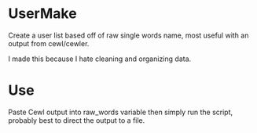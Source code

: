 # UserMake
Create a user list based off of raw single words name, most useful with an output from cewl/cewler.

I made this because I hate cleaning and organizing data.


# Use
Paste Cewl output into raw_words variable then simply run the script, probably best to direct the output to a file.

